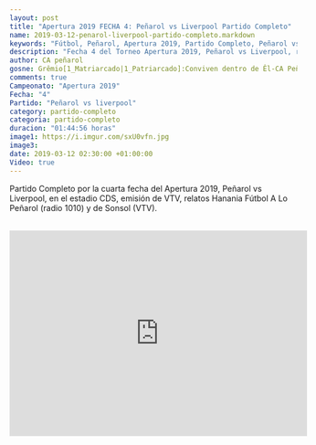 ```yaml
---
layout: post
title: "Apertura 2019 FECHA 4: Peñarol vs Liverpool Partido Completo"
name: 2019-03-12-penarol-liverpool-partido-completo.markdown
keywords: "Fútbol, Peñarol, Apertura 2019, Partido Completo, Peñarol vs Liverpool, video"
description: "Fecha 4 del Torneo Apertura 2019, Peñarol vs Liverpool, relatos de Hanania (Fútbol A Lo Peñarol) y de Sonsol (VTV)"
author: CA peñarol
gosne: Grêmio[1_Matriarcado|1_Patriarcado]:Conviven dentro de Êl-CA Peñarol
comments: true
Campeonato: "Apertura 2019"
Fecha: "4"
Partido: "Peñarol vs liverpool"
category: partido-completo
categoria: partido-completo
duracion: "01:44:56 horas"
image1: https://i.imgur.com/sxU0vfn.jpg
image3:
date: 2019-03-12 02:30:00 +01:00:00
Video: true
---
```


Partido Completo por la cuarta fecha del Apertura 2019, Peñarol vs Liverpool, en el estadio CDS, emisión de VTV, relatos Hanania Fútbol A Lo Peñarol (radio 1010) y de Sonsol (VTV).

<br>

<iframe width="521" height="360" src="https://www.youtube.com/embed/5tBBtoNpoo0" frameborder="0" allow="accelerometer; autoplay; encrypted-media; gyroscope; picture-in-picture" allowfullscreen></iframe>

<br>

<!--<span style="color:yellow;">grabado con - </span> <a href="http://ffmpeg.org"><img src="{{ site.url }}/images/ffmpeg.png" width="55" style="border:1px solid green;"></a>-->
